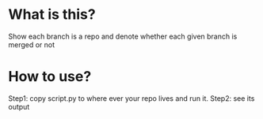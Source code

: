 
# What is this?
Show each branch is a repo and denote whether each given branch is merged or not

# How to use? 
Step1: copy script.py to where ever your repo lives and run it. 
Step2: see its output 